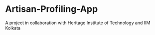 # Artisan-Profiling-App
A project in collaboration with Heritage Institute of Technology and IIM Kolkata
